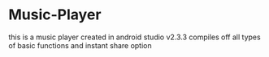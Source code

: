 # Music-Player
this is a  music player created in android studio v2.3.3 compiles off all types of basic functions and instant share option
